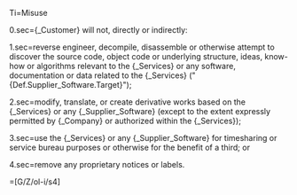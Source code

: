 Ti=Misuse

0.sec={_Customer} will not, directly or indirectly:

1.sec=reverse engineer, decompile, disassemble or otherwise attempt to discover the source code, object code or underlying structure, ideas, know-how or algorithms relevant to the {_Services} or any software, documentation or data related to the {_Services} ("{Def.Supplier_Software.Target}");

2.sec=modify, translate, or create derivative works based on the {_Services} or any {_Supplier_Software} (except to the extent expressly permitted by {_Company} or authorized within the {_Services});

3.sec=use the {_Services} or any {_Supplier_Software} for timesharing or service bureau purposes or otherwise for the benefit of a third; or 

4.sec=remove any proprietary notices or labels.

=[G/Z/ol-i/s4]
